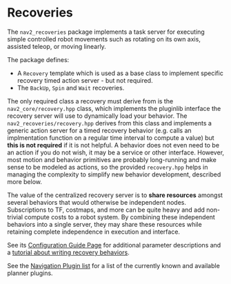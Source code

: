 # Recoveries

The `nav2_recoveries` package implements a task server for executing simple controlled robot movements such as rotating on its own axis, assisted teleop, or moving linearly.

The package defines:
- A `Recovery` template which is used as a base class to implement specific recovery timed action server - but not required.
- The `BackUp`, `Spin` and `Wait` recoveries.

The only required class a recovery must derive from is the `nav2_core/recovery.hpp` class, which implements the pluginlib interface the recovery server will use to dynamically load your behavior. The `nav2_recoveries/recovery.hpp` derives from this class and implements a generic action server for a timed recovery behavior (e.g. calls an implmentation function on a regular time interval to compute a value) but **this is not required** if it is not helpful. A behavior does not even need to be an action if you do not wish, it may be a service or other interface. However, most motion and behavior primitives are probably long-running and make sense to be modeled as actions, so the provided `recovery.hpp` helps in managing the complexity to simplify new behavior development, described more below. 

The value of the centralized recovery server is to **share resources** amongst several behaviors that would otherwise be independent nodes. Subscriptions to TF, costmaps, and more can be quite heavy and add non-trivial compute costs to a robot system. By combining these independent behaviors into a single server, they may share these resources while retaining complete independence in execution and interface.

See its [Configuration Guide Page](https://navigation.ros.org/configuration/packages/configuring-recovery-server.html) for additional parameter descriptions and a [tutorial about writing recovery behaviors](https://navigation.ros.org/plugin_tutorials/docs/writing_new_recovery_plugin.html).

See the [Navigation Plugin list](https://navigation.ros.org/plugins/index.html) for a list of the currently known and available planner plugins. 
